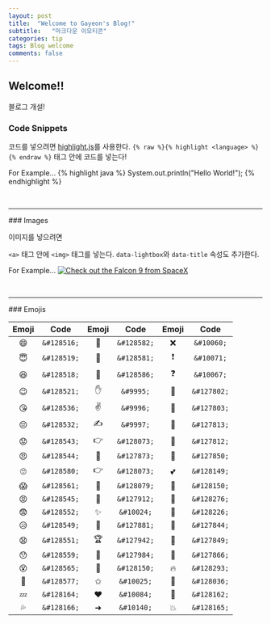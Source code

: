```yaml
---
layout: post
title:  "Welcome to Gayeon's Blog!"
subtitle:   "마크다운 이모티콘"
categories: tip
tags: Blog welcome
comments: false
---
```


## Welcome!!

블로그 개설!

### Code Snippets

코드를 넣으려면 [highlight.js][highlight]를 사용한다.
`{% raw %}{% highlight <language> %}{% endraw %}` 태그 안에 코드를 넣는다!

For Example...
{% highlight java %}
System.out.println("Hello World!");
{% endhighlight %}

<br>
<hr>
### Images

이미지를 넣으려면 

<code>&lt;a&gt;</code> 태그 안에 <code>&lt;img&gt;</code> 태그를 넣는다.
<code>data-lightbox</code>와 <code>data-title</code> 속성도 추가한다. 

For Example...
<a href="//bencentra.com/assets/images/falcon9_large.jpg" data-lightbox="falcon9-large" data-title="이미지 예시">
  <img src="//bencentra.com/assets/images/falcon9_small.jpg" title="Check out the Falcon 9 from SpaceX">
</a>

<br>
<hr>
### Emojis

|Emoji|Code|Emoji|Code|Emoji|Code|
|:---:|:---:|:---:|:---:|:---:|:---:|
|&#128516;|`&#128516;`|&#128582;|`&#128582;`|&#10060;|`&#10060;`|
|&#128519;|`&#128519;`|&#128581;|`&#128581;`|&#10071;|`&#10071;`|
|&#128518;|`&#128518;`|&#128586;|`&#128586;`|&#10067;|`&#10067;`|
|&#128521;|`&#128521;`|&#9995;|`&#9995;`|&#127802;|`&#127802;`|
|&#128536;|`&#128536;`|&#9996;|`&#9996;`|&#127803;|`&#127803;`|
|&#128532;|`&#128532;`|&#9997;|`&#9997;`|&#127813;|`&#127813;`|
|&#128543;|`&#128543;`|&#128073;|`&#128073;`|&#127812;|`&#127812;`|
|&#128544;|`&#128544;`|&#127873;|`&#127873;`|&#127850;|`&#127850;`|
|&#128580;|`&#128580;`|&#128073;|`&#128073;`|&#128149;|`&#128149;`|
|&#128561;|`&#128561;`|&#128079;|`&#128079;`|&#128150;|`&#128150;`|
|&#128545;|`&#128545;`|&#127912;|`&#127912;`|&#128276;|`&#128276;`|
|&#128552;|`&#128552;`|&#10024;|`&#10024;`|&#128226;|`&#128226;`|
|&#128549;|`&#128549;`|&#127881;|`&#127881;`|&#127844;|`&#127844;`|
|&#128551;|`&#128551;`|&#127942;|`&#127942;`|&#127849;|`&#127849;`|
|&#128559;|`&#128559;`|&#127984;|`&#127984;`|&#127866;|`&#127866;`|
|&#128565;|`&#128565;`|&#128150;|`&#128150;`|&#128293;|`&#128293;`|
|&#128577;|`&#128577;`|&#10025;|`&#10025;`|&#128036;|`&#128036;`|
|&#128164;|`&#128164;`|&#10084;|`&#10084;`|&#128162;|`&#128162;`|
|&#128166;|`&#128166;`|&#10140;|`&#10140;`|&#128165;|`&#128165;`|


[jekyll]:      http://jekyllrb.com
[jekyll-gh]:   https://github.com/jekyll/jekyll
[jekyll-help]: https://github.com/jekyll/jekyll-help
[highlight]:   https://highlightjs.org/
[lightbox]:    http://lokeshdhakar.com/projects/lightbox2/
[jekyll-archive]: https://github.com/jekyll/jekyll-archives
[liquid]: https://github.com/Shopify/liquid/wiki/Liquid-for-Designers

<script>
window.tooltips = window.tooltips || []
window.tooltips.push(['#someId', { content: "This is the text of the tooltip!" }])
window.tooltips.push(['#someOtherId', { content: "{% include tooltips/example.html %}", placement: "right" }])
</script>
